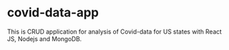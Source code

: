 # covid-data-app
This is CRUD application for analysis of Covid-data for US states with React JS, Nodejs and MongoDB.
